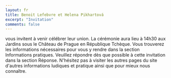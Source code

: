 ```yaml
---
layout: fr
title: Benoit Lefebvre et Helena Pikhartová
excerpt: "Invitation"
comments: false
---
```



vous invitent à venir célébrer leur union. La cérémonie aura lieu à 14h30 aux
Jardins sous le Château de Prague en République Tchèque. Vous trouverez les
informations nécessaires pour vous y rendre dans la section Informations
pratiques. Veuillez répondre dès que possible à cette invitation dans la
section Réponse. N'hésitez pas à visiter les autres pages du site d'autres
informations ludiques et pratique ainsi que pour mieux nous connaître.

